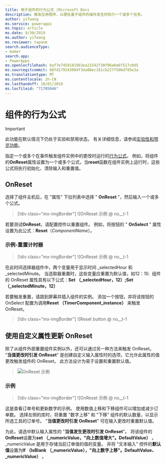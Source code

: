```yaml
---
title: 用于组件的行为公式 |Microsoft Docs
description: 触发应用程序，以便在基于组件的操作发生时执行一个或多个任务。
author: yifwang
ms.service: powerapps
ms.topic: article
ms.date: 9/30/2019
ms.author: yifwang
ms.reviewer: tapanm
search.audienceType:
- maker
search.app:
- PowerApps
ms.openlocfilehash: baf7e74581819b3ea21542f30f96a0a6f517c0d5
ms.sourcegitcommit: 60fd1792430b9f3da08ec161cb2277506d795e3a
ms.translationtype: MT
ms.contentlocale: zh-CN
ms.lasthandoff: 10/01/2019
ms.locfileid: "71705046"
---
```

# <a name="behavior-formulas-for-components"></a>组件的行为公式

> [!IMPORTANT]
> 此功能在默认情况下仍处于实验和禁用状态。 有关详细信息，请参阅[实验性和预览功能](working-with-experimental.md)。

指定一个或多个在事件触发组件实例中的更改时运行的[行为公式](working-with-formulas-in-depth.md)。 例如，将组件的**OnReset**属性设置为一个或多个公式，当**reset**函数在组件实例上运行时，这些公式将执行初始化、清除输入和重置值。

## <a name="onreset"></a>OnReset

选择了组件主机后，在 "属性" 下拉列表中选择 " **OnReset** "，然后输入一个或多个公式。

> [!div class="mx-imgBorder"]
> ![OnReset 示例 @ no__t-1

若要测试**OnReset**，请配置控件以重置组件。 例如，将按钮的 " **OnSelect** " 属性设置为此公式：**Reset**（*ComponentName*）。

### <a name="example---reset-timer"></a>示例-重置计时器

> [!div class="mx-imgBorder"]
> ![OnReset 示例 @ no__t-1

在此时间选择器组件中，两个变量用于显示时间 _selectedHour 和 _selectedMinute。 当选取器重置时，这些变量应重置为默认值，如12：10.  组件的 OnReset 属性具有以下公式：**Set （_selectedHour，12）;Set （_selectedMinute，12）**

若要触发重置，请跳到屏幕并插入组件的实例。 添加一个按钮，并将该按钮的 OnSelect 配置为调用**Reset （TimerComponent_instance）** 来触发 OnReset。

> [!div class="mx-imgBorder"]
> ![Reset button @ no__t-1

## <a name="update-onreset-using-custom-property"></a>使用自定义属性更新 OnReset

除了从组件外部重置组件实例以外，还可以通过另一种方法来触发 OnReset。 "**当值更改时引发 OnReset**" 是创建自定义输入属性时的选项，它允许此属性的值更改触发组件的 OnReset。 此方法设计为易于设置和重置默认值。 

> ![OnReset 示例](./media/component-behavior/property-trigger.png)

### <a name="example"></a>示例

> [!div class="mx-imgBorder"]
> ![OnReset 示例 @ no__t-1

这是查看订单号和更新数字的示例。 使用数值上移和下移组件可以增加或减少订单数。 选择左侧的库时，将重置 "数字上移" 和 "下移" 组件的默认数量，以显示所选工具的订单号。 "**当值更改时引发 OnReset**" 可在输入更改时重置默认值。 

为此，请选中默认输入属性的 "**当值发生更改时引发 OnReset**"。 将该组件的**OnReset**设置为**set （_numericValue，"向上数值增大"。DefaultValue）** 。 _numericValue 是用于存储当前订单值的值的变量。 并将 "文本输入" 控件的**默认值**设置为**If （IsBlank （_numericValue），"向上数字上移"。DefaultValue、_numericValue）** 。 
